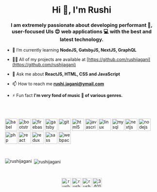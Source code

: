 <h1 align="center">Hi 👋, I'm Rushi</h1>
<h3 align="center">I am extremely passionate about developing performant 🚀, user-focused UIs 😍 web applications 💻 with the best and latest technology.</h3>

- 🌱 I’m currently learning **NodeJS, GatsbyJS, NextJS, GraphQL**

- 👨‍💻 All of my projects are available at [https://github.com/rushijagani](https://github.com/rushijagani)

- 💬 Ask me about **ReactJS, HTML, CSS and JavaScript**

- 📫 How to reach me **rushi.jagani@ymail.com**

- ⚡ Fun fact **I'm very fond of music 🎼 of various genres.**
<br />
<br />
<p align="left"><img src="https://www.vectorlogo.zone/logos/babeljs/babeljs-icon.svg" alt="babel" width="40" height="40"/> <img src="https://devicons.github.io/devicon/devicon.git/icons/bootstrap/bootstrap-plain.svg" alt="bootstrap" width="40" height="40"/> <img src="https://www.vectorlogo.zone/logos/firebase/firebase-icon.svg" alt="firebase" width="40" height="40"/> <img src="https://www.vectorlogo.zone/logos/gatsbyjs/gatsbyjs-icon.svg" alt="gatsby" width="40" height="40"/> <img src="https://www.vectorlogo.zone/logos/git-scm/git-scm-icon.svg" alt="git" width="40" height="40"/> <img src="https://devicons.github.io/devicon/devicon.git/icons/html5/html5-original-wordmark.svg" alt="html5" width="40" height="40"/> <img src="https://devicons.github.io/devicon/devicon.git/icons/javascript/javascript-original.svg" alt="javascript" width="40" height="40"/> <img src="https://devicons.github.io/devicon/devicon.git/icons/linux/linux-original.svg" alt="linux" width="40" height="40"/> <img src="https://devicons.github.io/devicon/devicon.git/icons/mysql/mysql-original-wordmark.svg" alt="mysql" width="40" height="40"/> <img src="https://cdn.worldvectorlogo.com/logos/nextjs-3.svg" alt="nextjs" width="40" height="40"/> <img src="https://devicons.github.io/devicon/devicon.git/icons/nodejs/nodejs-original-wordmark.svg" alt="nodejs" width="40" height="40"/> <img src="https://devicons.github.io/devicon/devicon.git/icons/php/php-original.svg" alt="php" width="40" height="40"/> <img src="https://devicons.github.io/devicon/devicon.git/icons/react/react-original-wordmark.svg" alt="react" width="40" height="40"/> <img src="https://devicons.github.io/devicon/devicon.git/icons/redux/redux-original.svg" alt="redux" width="40" height="40"/> <img src="https://devicons.github.io/devicon/devicon.git/icons/sass/sass-original.svg" alt="sass" width="40" height="40"/> <img src="https://devicons.github.io/devicon/devicon.git/icons/webpack/webpack-original.svg" alt="webpack" width="40" height="40"/></p>
<br />
<p><img align="left" src="https://github-readme-stats.vercel.app/api/top-langs/?username=rushijagani&layout=compact&hide=html" alt="rushijagani" /></p>

<p>&nbsp;<img align="center" src="https://github-readme-stats.vercel.app/api?username=rushijagani&show_icons=true" alt="rushijagani" /></p>

<br />
<p align="center">
<a href="https://dev.to/rushijagani" target="blank"><img align="center" src="https://cdn.jsdelivr.net/npm/simple-icons@3.0.1/icons/dev-dot-to.svg" alt="rushijagani" height="30" width="30" /></a>
<a href="https://twitter.com/rushijagani_rj" target="blank"><img align="center" src="https://cdn.jsdelivr.net/npm/simple-icons@3.0.1/icons/twitter.svg" alt="rushijagani_rj" height="30" width="30" /></a>
<a href="https://linkedin.com/in/rushi-jagani-99a37241" target="blank"><img align="center" src="https://cdn.jsdelivr.net/npm/simple-icons@3.0.1/icons/linkedin.svg" alt="rushi-jagani-99a37241" height="30" width="30" /></a>
<a href="https://stackoverflow.com/users/3401488" target="blank"><img align="center" src="https://cdn.jsdelivr.net/npm/simple-icons@3.0.1/icons/stackoverflow.svg" alt="3401488" height="30" width="30" /></a>
</p>
